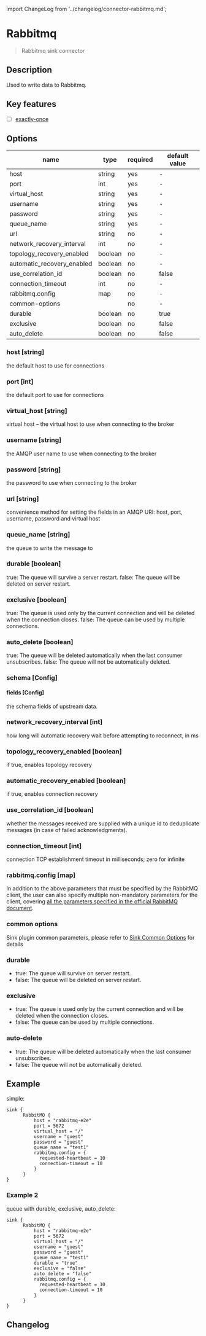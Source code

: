 import ChangeLog from '../changelog/connector-rabbitmq.md';

# Rabbitmq

> Rabbitmq sink connector

## Description

Used to write data to Rabbitmq.

## Key features

- [ ] [exactly-once](../../concept/connector-v2-features.md)

## Options

|            name            |  type   | required | default value |
|----------------------------|---------|----------|---------------|
| host                       | string  | yes      | -             |
| port                       | int     | yes      | -             |
| virtual_host               | string  | yes      | -             |
| username                   | string  | yes      | -             |
| password                   | string  | yes      | -             |
| queue_name                 | string  | yes      | -             |
| url                        | string  | no       | -             |
| network_recovery_interval  | int     | no       | -             |
| topology_recovery_enabled  | boolean | no       | -             |
| automatic_recovery_enabled | boolean | no       | -             |
| use_correlation_id         | boolean | no       | false         |
| connection_timeout         | int     | no       | -             |
| rabbitmq.config            | map     | no       | -             |
| common-options             |         | no       | -             |
| durable                    | boolean | no       | true          |
| exclusive                  | boolean | no       | false         |
| auto_delete                | boolean | no       | false         |

### host [string]

the default host to use for connections

### port [int]

the default port to use for connections

### virtual_host [string]

virtual host – the virtual host to use when connecting to the broker

### username [string]

the AMQP user name to use when connecting to the broker

### password [string]

the password to use when connecting to the broker

### url [string]

convenience method for setting the fields in an AMQP URI: host, port, username, password and virtual host

### queue_name [string]

the queue to write the message to

### durable [boolean]

true: The queue will survive a server restart.
false: The queue will be deleted on server restart.

### exclusive [boolean]

true: The queue is used only by the current connection and will be deleted when the connection closes.
false: The queue can be used by multiple connections.

### auto_delete [boolean]

true: The queue will be deleted automatically when the last consumer unsubscribes.
false: The queue will not be automatically deleted.

### schema [Config]

#### fields [Config]

the schema fields of upstream data.

### network_recovery_interval [int]

how long will automatic recovery wait before attempting to reconnect, in ms

### topology_recovery_enabled [boolean]

if true, enables topology recovery

### automatic_recovery_enabled [boolean]

if true, enables connection recovery

### use_correlation_id [boolean]

whether the messages received are supplied with a unique id to deduplicate messages (in case of failed acknowledgments).

### connection_timeout [int]

connection TCP establishment timeout in milliseconds; zero for infinite

### rabbitmq.config [map]

In addition to the above parameters that must be specified by the RabbitMQ client, the user can also specify multiple non-mandatory parameters for the client, covering [all the parameters specified in the official RabbitMQ document](https://www.rabbitmq.com/configure.html).

### common options

Sink plugin common parameters, please refer to [Sink Common Options](../sink-common-options.md) for details

### durable

- true: The queue will survive on server restart.
- false: The queue will be deleted on server restart.

### exclusive

- true: The queue is used only by the current connection and will be deleted when the connection closes.
- false: The queue can be used by multiple connections.

### auto-delete

- true: The queue will be deleted automatically when the last consumer unsubscribes.
- false: The queue will not be automatically deleted.


## Example

simple:

```hocon
sink {
      RabbitMQ {
          host = "rabbitmq-e2e"
          port = 5672
          virtual_host = "/"
          username = "guest"
          password = "guest"
          queue_name = "test1"
          rabbitmq.config = {
            requested-heartbeat = 10
            connection-timeout = 10
          }
      }
}
```

### Example 2

queue with durable, exclusive, auto_delete:

```hocon
sink {
      RabbitMQ {
          host = "rabbitmq-e2e"
          port = 5672
          virtual_host = "/"
          username = "guest"
          password = "guest"
          queue_name = "test1"
          durable = "true"
          exclusive = "false"
          auto_delete = "false"
          rabbitmq.config = {
            requested-heartbeat = 10
            connection-timeout = 10
          }
      }
}
```

## Changelog

<ChangeLog />

